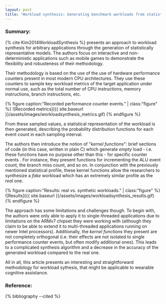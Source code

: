 ```yaml
---
layout: post
title: "Workload synthesis: Generating benchmark workloads from statistical execution profile"
---
```

### Summary:

{% cite Kim2014WorkloadSynthesis %} presents an approach to workload synthesis for arbitrary applications through the generation of statistically representative models. The authors focus on interactive and non-deterministic applications such as mobile games to demonstrate the flexibility and robusteness of their methodology.

Their methodology is based on the use of the use of hardware performance counters present in most modern CPU architectures. They use these counters to sample key workload metrics of the target application under normal use, such as the total number of CPU instructions, memory instructions, branch instructions, etc.

{% figure caption:"Recorded performance counter events." | class:"figure" %}
![Recorded metrics]({{ site.baseurl }}/assets/images/workloadsynthesis_metrics.gif)
{% endfigure %}

From these sampled values, a statistical representation of the workload is then generated, describing the probability distribution functions for each event count in each sampling interval.

The authors then introduce the notion of "*kernel functions*": brief sections of code (in this case, written in plain C) which generate *empty* load - i.e. these functions have no purpose other than this - for specific counter events . For instance, they present functions for incrementing the ALU event count, the branch miss count, and so on. 
In conjunction with the previously mentioned statistical profile, these kernel functions allow the researchers to synthesize a *fake* workload which has an extremely similar profile as the *real* one.

{% figure caption:"Results: real vs. synthetic workloads." | class:"figure" %}
![Results]({{ site.baseurl }}/assets/images/workloadsynthesis_results.gif)
{% endfigure %}


The approach has some limitations and challenges though. To begin with, the authors were only able to apply it to single-threaded applications due to limitations on the ARMv7 chipset they were working with (although they claim to be able to extend it to multi-threaded applications running on newer Intel processors). Additionally, the *kernel functions* they present are not completely orthogonal (i.e. their effects are not isolated to single performance counter events, but often modify additional ones). This leads to a complicated synthesis algorithm and a decrease in the accuracy of the generated workload compared to the real one.

All in all, this article presents an interesting and straightforward methodology for workload sythesis, that might be applicable to wearable cognitive assistance.

### Reference:

{% bibliography --cited %}
